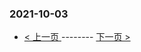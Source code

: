 ### 2021-10-03 
 

- [ < 上一页 ](https://github.com/able8/weibo-hot-record/blob/master/2021-10-02.md) -------- [ 下一页 > ](https://github.com/able8/weibo-hot-record/blob/master/2021-10-04.md)